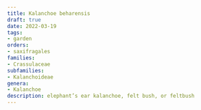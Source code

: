 ```yaml
---
title: Kalanchoe beharensis
draft: true
date: 2022-03-19
tags:
- garden
orders:
- saxifragales
families:
- Crassulaceae
subfamilies:
- Kalanchoideae
genera:
- Kalanchoe    
description: elephant’s ear kalanchoe, felt bush, or feltbush
---
```

